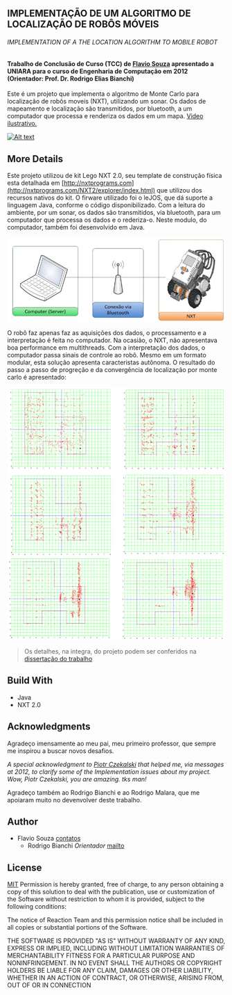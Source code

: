 ## IMPLEMENTAÇÃO DE UM ALGORITMO DE LOCALIZAÇÃO DE ROBÔS MÓVEIS
###### IMPLEMENTATION OF A THE LOCATION ALGORITHM TO MOBILE ROBOT
#### Trabalho de Conclusão de Curso (TCC) de [Flavio Souza](https://flaviosouza.net) apresentado a UNIARA para o curso de Engenharia de Computação em 2012 (Orientador: Prof. Dr. Rodrigo Elias Bianchi)

Este é um projeto que implementa o algoritmo de Monte Carlo para localização de robôs moveis (NXT), utilizando um sonar. Os dados de mapeamento e localização são transmitidos, por bluetooth, a um computador que processa e renderiza os dados em um mapa. [Video ilustrativo.](https://www.youtube.com/watch?v=IEy9Dxg0TRc) 

[![Alt text](https://img.youtube.com/vi/IEy9Dxg0TRc/0.jpg)](https://www.youtube.com/watch?v=IEy9Dxg0TRc)

## More Details
Este projeto utilizou de kit Lego NXT 2.0, seu template de construção física esta detalhada em [http://nxtprograms.com](http://nxtprograms.com/NXT2/explorer/index.html) que utilizou dos recursos nativos do kit. 
O firware utilizado foi o leJOS, que dá suporte a linguagem Java, conforme o código disponibilizado. Com a leitura do ambiente, por um sonar, os dados são transmitidos, via bluetooth, para um computador que processa os dados e o rederiza-o. Neste modulo, do computador, também foi desenvolvido em Java.

![alt text](https://github.com/flaviol-souza/rlm/blob/master/images/modulos.png)

O robô faz apenas faz as aquisições dos dados, o processamento e a interpretação é feita no computador. Na ocasião, o NXT, não apresentava boa performance em multithreads. Com a interpretação dos dados, o computador passa sinais de controle ao robô. Mesmo em um formato modular, esta solução apresenta caracteristas autônoma. O resultado do passo a passo de progreção e da convergência de localização por monte carlo é apresentado:

![alt text](https://github.com/flaviol-souza/rlm/blob/master/images/monte-carlo.png)

> Os detalhes, na integra, do projeto podem ser conferidos na [dissertação do trabalho](https://github.com/flaviol-souza/rlm/blob/master/tcc-flavio-souza-eng-computacao.pdf)

## Build With
* Java
* NXT 2.0

## Acknowledgments
Agradeço imensamente ao meu pai, meu primeiro professor, que sempre me inspirou a buscar novos desafios.

_A special acknowledgment to [Piotr Czekalski](http://www.piotrczekalski.pl) that helped me, via messages at 2012, to clarify some of the Implementation issues about my project. Wow, Piotr Czekalski, you are amazing. tks man!_

Agradeço também ao Rodrigo Bianchi e ao Rodrigo Malara, que me apoiaram muito no devenvolver deste trabalho.

## Author
* Flavio Souza [contatos](https://www.flaviosouza.net)
    * Rodrigo Bianchi _Orientador_ [mailto](mailto:bianchi@ifsp.edu.br)

## License
[MIT](https://choosealicense.com/licenses/mit/)
Permission is hereby granted, free of charge, to any person obtaining a copy of this solution to deal with the publication, use or customization of the Software without restriction to whom it is provided, subject to the following conditions:

The notice of Reaction Team and this permission notice shall be included in all copies or substantial portions of the Software.

THE SOFTWARE IS PROVIDED "AS IS" WITHOUT WARRANTY OF ANY KIND, EXPRESS OR IMPLIED, INCLUDING WITHOUT LIMITATION WARRANTIES OF MERCHANTABILITY FITNESS FOR A PARTICULAR PURPOSE AND NONINFRINGEMENT. IN NO EVENT SHALL THE AUTHORS OR COPYRIGHT HOLDERS BE LIABLE FOR ANY CLAIM, DAMAGES OR OTHER LIABILITY, WHETHER IN AN ACTION OF CONTRACT, OR OTHERWISE, ARISING FROM, OUT OF OR IN CONNECTION
